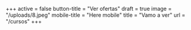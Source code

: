 +++
active = false
button-title = "Ver ofertas"
draft = true
image = "/uploads/8.jpeg"
mobile-title = "Here mobile"
title = "Vamo a ver"
url = "/cursos"
+++